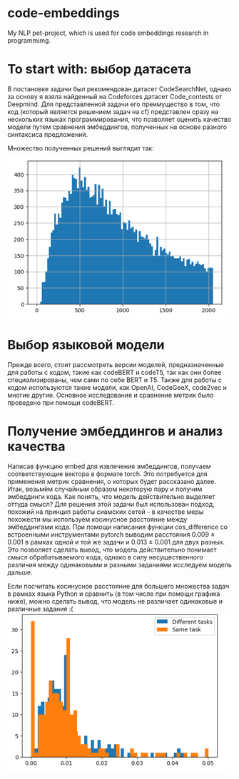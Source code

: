 # code-embeddings
My NLP pet-project, which is used for code embeddings research in programmimg.

# To start with: выбор датасета
В постановке задачи был рекомендован датасет CodeSearchNet, однако за основу я взяла найденный на Codeforces датасет Code_contests от Deepmind. Для представленной задачи его преимущество в том, что код (который является решением задач на cf) представлен сразу на нескольких языках программирования, что позволяет оценить качество модели путем сравнения эмбеддингов, полученных на основе разного синтаксиса предложений.

Множество полученных решений выглядит так:  

<img src="https://github.com/mregorova/code-embeddings/blob/main/images/solutions1.png" width="500" height="360">

# Выбор языковой модели
Прежде всего, стоит рассмотреть версии моделей, предназначенные для работы с кодом, такие как codeBERT и codeT5, так как они более специализированы, чем сами по себе BERT и T5. Также для работы с кодом используются такие модели, как OpenAI, CodeGeeX, code2vec и многие другие. 
Основное исследование и сравнение метрик было проведено при помощи codeBERT.

# Получение эмбеддингов и анализ качества
Написав функцию embed для извлечения эмбеддингов, получаем соответствующие вектора в формате torch. Это потребуется для применения метрик сравнения, о которых будет рассказано далее. 
Итак, возьмём случайным образом некоторую пару и получим эмбеддинги кода. Как понять, что модель действительно выделяет оттуда смысл?
Для решения этой задачи был использован подход, похожий на принцип работы сиамских сетей - в качестве меры похожести мы используем косинусное расстояние между эмбеддингами кода. При помощи написания функции cos_difference со встроенными инструментами pytorch выводим расстояния 0.009 ± 0.001 в рамках одной и той же задачи и 0.013 ± 0.001 для двух разных. 
Это позволяет сделать вывод, что модель действительно понимает смысл обрабатываемого кода, однако в силу несущественного различия между одинаковыми и разными заданиями исследуем модель дальше.

Если посчитать косинусное расстояние для большего множества задач в рамках языка Python и сравнить (в том числе при помощи графика ниже), можно сделать вывод, что модель не различает одинаковые и различные задания :(
<img src="https://github.com/mregorova/code-embeddings/blob/main/images/comparison1.png" width="500" height="360">
